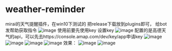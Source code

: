 # weather-reminder
mirai的天气提醒插件，在win10下测试的
把release下载放到plugins即可，
给bot发帮助获取指令
![image](https://user-images.githubusercontent.com/104863909/233966602-916c0e8e-5882-4104-a791-4927cfa54617.png)
使用前要先使用key <key>设置key
![image](https://user-images.githubusercontent.com/104863909/233967371-999ff996-c046-4250-ba02-0b3a4204e936.png)
配置的是高德天气的api，可以先去https://console.amap.com/dev/key/app申请key
![image](https://user-images.githubusercontent.com/104863909/233965777-ab1c35a6-5c32-46f0-ada3-31668637aa62.png)
![image](https://user-images.githubusercontent.com/104863909/233965898-70902025-2434-48cb-8b0e-37f1e4a77662.png)
![image](https://user-images.githubusercontent.com/104863909/233966044-728a0912-76ae-46ef-b949-165bec33a137.png)
![image](https://user-images.githubusercontent.com/104863909/233966222-effd366f-cbcc-4401-8e5e-5c20eaf1eb31.png)
效果：
![image](https://user-images.githubusercontent.com/104863909/233967528-21846379-6559-44bf-962d-ec88ba12698b.png)
![image](https://user-images.githubusercontent.com/104863909/233967772-04bbee45-2b1a-4925-b247-320faf21eceb.png)



